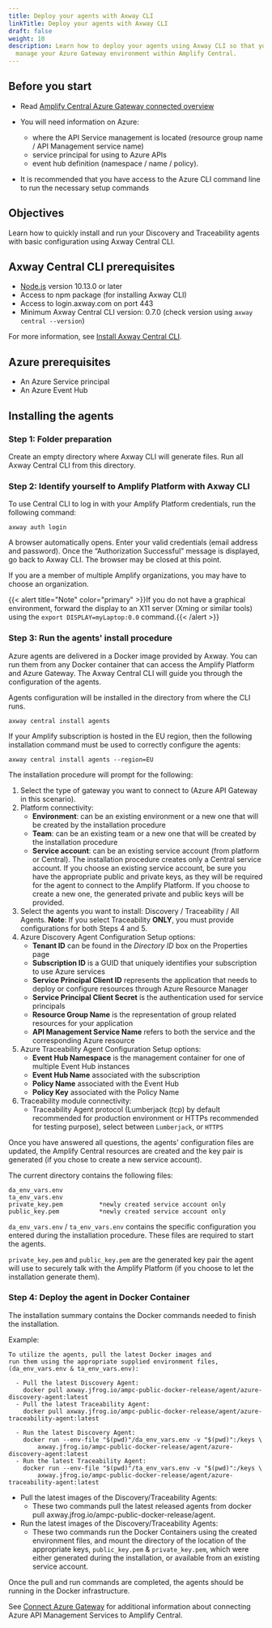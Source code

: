 ```yaml
---
title: Deploy your agents with Axway CLI
linkTitle: Deploy your agents with Axway CLI
draft: false
weight: 10
description: Learn how to deploy your agents using Axway CLI so that you can
  manage your Azure Gateway environment within Amplify Central.
---
```

## Before you start

* Read [Amplify Central Azure Gateway connected overview](/docs/connect_azure_gateway/)
* You will need information on Azure:

  * where the API Service management is located (resource group name / API Management service name)
  * service principal for using to Azure APIs
  * event hub definition (namespace / name / policy).

* It is recommended that you have access to the Azure CLI command line to run the necessary setup commands

## Objectives

Learn how to quickly install and run your Discovery and Traceability agents with basic configuration using Axway Central CLI.

## Axway Central CLI prerequisites

* [Node.js](https://nodejs.org/en/download/) version 10.13.0 or later
* Access to npm package (for installing Axway CLI)
* Access to login.axway.com on port 443
* Minimum Axway Central CLI version: 0.7.0 (check version using `axway central --version`)

For more information, see [Install Axway Central CLI](/docs/integrate_with_central/cli_central/cli_install/).

## Azure prerequisites

* An Azure Service principal
* An Azure Event Hub

## Installing the agents

### Step 1: Folder preparation

Create an empty directory where Axway CLI will generate files. Run all Axway Central CLI from this directory.

### Step 2: Identify yourself to Amplify Platform with Axway CLI

To use Central CLI to log in with your Amplify Platform credentials, run the following command:

```shell
axway auth login
```

A browser automatically opens.
Enter your valid credentials (email address and password). Once the “Authorization Successful” message is displayed, go back to Axway CLI. The browser may be closed at this point.

If you are a member of multiple Amplify organizations, you may have to choose an organization.

{{< alert title="Note" color="primary" >}}If you do not have a graphical environment, forward the display to an X11 server (Xming or similar tools) using the `export DISPLAY=myLaptop:0.0` command.{{< /alert >}}

### Step 3: Run the agents' install procedure

Azure agents are delivered in a Docker image provided by Axway. You can run them from any Docker container that can access the Amplify Platform and Azure Gateway.
The Axway Central CLI will guide you through the configuration of the agents.

Agents configuration will be installed in the directory from where the CLI runs.

```shell
axway central install agents
```

If your Amplify subscription is hosted in the EU region, then the following installation command must be used to correctly configure the agents:

```shell
axway central install agents --region=EU
```

The installation procedure will prompt for the following:

1. Select the type of gateway you want to connect to (Azure API Gateway in this scenario).
2. Platform connectivity:
   * **Environment**: can be an existing environment or a new one that will be created by the installation procedure
   * **Team**: can be an existing team or a new one that will be created by the installation procedure
   * **Service account**: can be an existing service account (from platform or Central). The installation procedure creates only a Central service account. If you choose an existing service account, be sure you have the appropriate public and private keys, as they will be required for the agent to connect to the Amplify Platform. If you choose to create a new one, the generated private and public keys will be provided.
3. Select the agents you want to install: Discovery / Traceability / All Agents. **Note**: If you select Traceability **ONLY**, you must provide configurations for both Steps 4 and 5.
4. Azure Discovery Agent Configuration Setup options:
   * **Tenant ID** can be found in the *Directory ID* box on the Properties page
   * **Subscription ID** is a GUID that uniquely identifies your subscription to use Azure services
   * **Service Principal Client ID** represents the application that needs to deploy or configure resources through Azure Resource Manager
   * **Service Principal Client Secret** is the authentication used for service principals
   * **Resource Group Name** is the representation of group related resources for your application
   * **API Management Service Name** refers to both the service and the corresponding Azure resource
5. Azure Traceability Agent Configuration Setup options:
   * **Event Hub Namespace** is the management container for one of multiple Event Hub instances
   * **Event Hub Name** associated with the subscription
   * **Policy Name** associated with the Event Hub
   * **Policy Key** associated with the Policy Name
6. Traceability module connectivity:
   * Traceability Agent protocol (Lumberjack (tcp) by default recommended for production environment or HTTPs recommended for testing purpose), select between `Lumberjack`, or `HTTPS`

Once you have answered all questions, the agents' configuration files are updated, the Amplify Central resources are created and the key pair is generated (if you chose to create a new service account).

The current directory contains the following files:

```shell
da_env_vars.env                   
ta_env_vars.env                   
private_key.pem          *newly created service account only
public_key.pem           *newly created service account only

```

`da_env_vars.env` / `ta_env_vars.env` contains the specific configuration you entered during the installation procedure. These files are required to start the agents.

`private_key.pem` and `public_key.pem` are the generated key pair the agent will use to securely talk with the Amplify Platform (if you choose to let the installation generate them).

### Step 4: Deploy the agent in Docker Container

The installation summary contains the Docker commands needed to finish the installation.

Example:

```shell
To utilize the agents, pull the latest Docker images and
run them using the appropriate supplied environment files, (da_env_vars.env & ta_env_vars.env):

  - Pull the latest Discovery Agent:
    docker pull axway.jfrog.io/ampc-public-docker-release/agent/azure-discovery-agent:latest
  - Pull the latest Traceability Agent:
    docker pull axway.jfrog.io/ampc-public-docker-release/agent/azure-traceability-agent:latest

  - Run the latest Discovery Agent:
    docker run --env-file "$(pwd)"/da_env_vars.env -v "$(pwd)":/keys \
        axway.jfrog.io/ampc-public-docker-release/agent/azure-discovery-agent:latest
  - Run the latest Traceability Agent:
    docker run --env-file "$(pwd)"/ta_env_vars.env -v "$(pwd)":/keys \
        axway.jfrog.io/ampc-public-docker-release/agent/azure-traceability-agent:latest
```

* Pull the latest images of the Discovery/Traceability Agents:
  * These two commands pull the latest released agents from docker pull axway.jfrog.io/ampc-public-docker-release/agent.
* Run the latest images of the Discovery/Traceability Agents:
  * These two commands run the Docker Containers using the created environment files, and mount the directory of the location of the appropriate keys, `public_key.pem` & `private_key.pem`, which were either generated during the installation, or available from an existing service account.

Once the pull and run commands are completed, the agents should be running in the Docker infrastructure.

See [Connect Azure Gateway](/docs/connect_manage_environ/connect_azure_gateway/) for additional information about connecting Azure API Management Services to Amplify Central.
